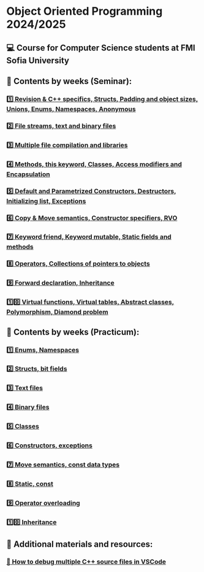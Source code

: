 # Object Oriented Programming 2024/2025
## :computer: Course for Computer Science students at FMI Sofia University
## :pushpin: Contents by weeks (Seminar):
### [:one: Revision & C++ specifics, Structs, Padding and object sizes, Unions, Enums, Namespaces, Anonymous](https://github.com/xKrashx/Object_Oriented_Programming/tree/main/Seminar/Week%2001)
### [:two: File streams, text and binary files](https://github.com/xKrashx/Object_Oriented_Programming/tree/main/Seminar/Week%2002)
### [:three: Multiple file compilation and libraries](https://github.com/xKrashx/Object_Oriented_Programming/tree/main/Seminar/Week%2003)
### [:four: Methods, this keyword, Classes, Access modifiers and Encapsulation](https://github.com/xKrashx/Object_Oriented_Programming/tree/main/Seminar/Week%2004)
### [:five: Default and Parametrized Constructors, Destructors, Initializing list, Exceptions](https://github.com/xKrashx/Object_Oriented_Programming/tree/main/Seminar/Week%2005)
### [:six: Copy & Move semantics, Constructor specifiers, RVO](https://github.com/xKrashx/Object_Oriented_Programming/tree/main/Seminar/Week%2006)
### [:seven: Keyword friend, Keyword mutable, Static fields and methods](https://github.com/xKrashx/Object_Oriented_Programming/tree/main/Seminar/Week%2007)
### [:eight: Operators, Collections of pointers to objects](https://github.com/xKrashx/Object_Oriented_Programming/tree/main/Seminar/Week%2008)
### [:nine: Forward declaration, Inheritance](https://github.com/xKrashx/Object_Oriented_Programming/tree/main/Seminar/Week%2009)
### [:one::zero: Virtual functions, Virtual tables, Abstract classes, Polymorphism, Diamond problem](https://github.com/xKrashx/Object_Oriented_Programming/tree/main/Seminar/Week%2010)

## :pushpin: Contents by weeks (Practicum):
### [:one: Enums, Namespaces](https://github.com/xKrashx/Object_Oriented_Programming/tree/main/Practicum/Week%2001)
### [:two: Structs, bit fields](https://github.com/xKrashx/Object_Oriented_Programming/tree/main/Practicum/Week%2002)
### [:three: Text files](https://github.com/xKrashx/Object_Oriented_Programming/tree/main/Practicum/Week%2003)
### [:four: Binary files](https://github.com/xKrashx/Object_Oriented_Programming/tree/main/Practicum/Week%2004)
### [:five: Classes](https://github.com/xKrashx/Object_Oriented_Programming/tree/main/Practicum/Week%2005)
### [:six: Constructors, exceptions](https://github.com/xKrashx/Object_Oriented_Programming/tree/main/Practicum/Week%2006)
### [:seven: Move semantics, const data types](https://github.com/xKrashx/Object_Oriented_Programming/tree/main/Practicum/Week%2007)
### [:eight: Static, const](https://github.com/xKrashx/Object_Oriented_Programming/tree/main/Practicum/Week%2008)
### [:nine: Operator overloading](https://github.com/xKrashx/Object_Oriented_Programming/tree/main/Practicum/Week%2009)
### [:one::zero: Inheritance](https://github.com/xKrashx/Object_Oriented_Programming/tree/main/Practicum/Week%2010)

## :pushpin: Additional materials and resources:
### [:bug: How to debug multiple C++ source files in VSCode](https://github.com/xKrashx/Object_Oriented_Programming/tree/main/Misc/Tutorials)
